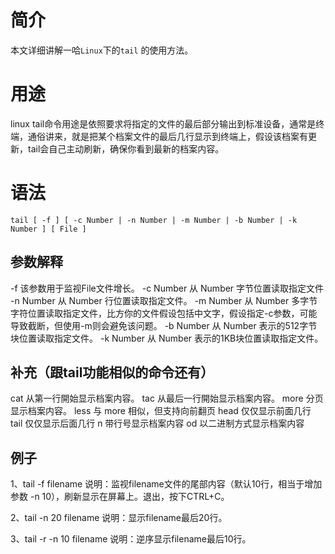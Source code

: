 # 简介
本文详细讲解一哈`Linux`下的`tail` 的使用方法。

# 用途
linux tail命令用途是依照要求将指定的文件的最后部分输出到标准设备，通常是终端，通俗讲来，就是把某个档案文件的最后几行显示到终端上，假设该档案有更新，tail会自己主动刷新，确保你看到最新的档案内容。

# 语法
```
tail [ -f ] [ -c Number | -n Number | -m Number | -b Number | -k Number ] [ File ]
```
## 参数解释
-f 该参数用于监视File文件增长。
-c Number 从 Number 字节位置读取指定文件
-n Number 从 Number 行位置读取指定文件。
-m Number 从 Number 多字节字符位置读取指定文件，比方你的文件假设包括中文字，假设指定-c参数，可能导致截断，但使用-m则会避免该问题。
-b Number 从 Number 表示的512字节块位置读取指定文件。
-k Number 从 Number 表示的1KB块位置读取指定文件。

## 补充（跟tail功能相似的命令还有）
cat 从第一行開始显示档案内容。
tac 从最后一行開始显示档案内容。
more 分页显示档案内容。
less 与 more 相似，但支持向前翻页
head 仅仅显示前面几行
tail 仅仅显示后面几行
n 带行号显示档案内容
od 以二进制方式显示档案内容

## 例子
1、tail -f filename
说明：监视filename文件的尾部内容（默认10行，相当于增加参数 -n 10），刷新显示在屏幕上。退出，按下CTRL+C。

2、tail -n 20 filename
说明：显示filename最后20行。

3、tail -r -n 10 filename
说明：逆序显示filename最后10行。